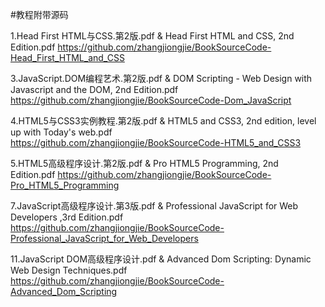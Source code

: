 #教程附带源码

1.Head First HTML与CSS.第2版.pdf  & Head First HTML and CSS, 2nd Edition.pdf
https://github.com/zhangjiongjie/BookSourceCode-Head_First_HTML_and_CSS

3.JavaScript.DOM编程艺术.第2版.pdf  & DOM Scripting - Web Design with Javascript and the DOM, 2nd Edition.pdf 
https://github.com/zhangjiongjie/BookSourceCode-Dom_JavaScript

4.HTML5与CSS3实例教程.第2版.pdf & HTML5 and CSS3, 2nd edition, level up with Today's web.pdf 
https://github.com/zhangjiongjie/BookSourceCode-HTML5_and_CSS3

5.HTML5高级程序设计.第2版.pdf & Pro HTML5 Programming, 2nd Edition.pdf 
https://github.com/zhangjiongjie/BookSourceCode-Pro_HTML5_Programming

7.JavaScript高级程序设计.第3版.pdf & Professional JavaScript for Web Developers ,3rd Edition.pdf 
https://github.com/zhangjiongjie/BookSourceCode-Professional_JavaScript_for_Web_Developers

11.JavaScript DOM高级程序设计.pdf & Advanced Dom Scripting: Dynamic Web Design Techniques.pdf
https://github.com/zhangjiongjie/BookSourceCode-Advanced_Dom_Scripting
